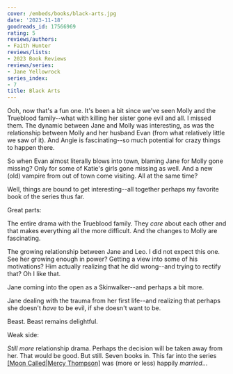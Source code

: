 ```yaml
---
cover: /embeds/books/black-arts.jpg
date: '2023-11-18'
goodreads_id: 17566969
rating: 5
reviews/authors:
- Faith Hunter
reviews/lists:
- 2023 Book Reviews
reviews/series:
- Jane Yellowrock
series_index:
- 7
title: Black Arts
---
```

Ooh, now that's a fun one. It's been a bit since we've seen Molly and the Trueblood family--what with killing her sister gone evil and all. I missed them. The dynamic between Jane and Molly was interesting, as was the relationship between Molly and her husband Evan (from what relatively little we saw of it). And Angie is fascinating--so much potential for crazy things to happen there. 

So when Evan almost literally blows into town, blaming Jane for Molly gone missing? Only for some of Katie's girls gone missing as well. And a new (old) vampire from out of town come visiting. All at the same time? 

Well, things are bound to get interesting--all together perhaps my favorite book of the series thus far. 

<!--more-->

Great parts:

The entire drama with the Trueblood family. They *care* about each other and that makes everything all the more difficult. And the changes to Molly are fascinating. 

The growing relationship between Jane and Leo. I did not expect this one. See her growing enough in power? Getting a view into some of his motivations? Him actually realizing that he did wrong--and trying to rectify that? Oh I like that. 

Jane coming into the open as a Skinwalker--and perhaps a bit more. 

Jane dealing with the trauma from her first life--and realizing that perhaps she doesn't *have* to be evil, if she doesn't want to be. 

Beast. Beast remains delightful. 

Weak side:

*Still more* relationship drama. Perhaps the decision will be taken away from her. That would be good. But still. Seven books in. This far into the series [[Moon Called|Mercy Thompson]]() was (more or less) happily *married*... 